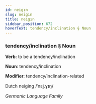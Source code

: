```yaml
---
id: neigın
slug: neigın
title: neigın
sidebar_position: 672
hoverText: tendency/inclination § Noun
---
```


### tendency/inclination § Noun

**Verb**: to be a tendency/inclination

**Noun**: tendency/inclination

**Modifier**: tendency/inclination-related

Dutch neiging /ˈnɛi̯.ɣɪŋ/

*Germanic Language Family*